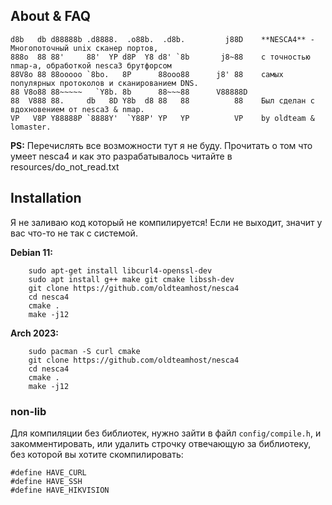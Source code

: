 ## About & FAQ
```
d8b   db d88888b .d8888.  .o88b.  .d8b.         j88D    **NESCA4** - Многопоточный unix сканер портов,
888o  88 88'     88'  YP d8P  Y8 d8' `8b       j8~88    с точностью nmap-а, обработкой nesca3 брутфорсом
88V8o 88 88ooooo `8bo.   8P      88ooo88      j8' 88    самых популярных протоколов и сканированием DNS.
88 V8o88 88~~~~~   `Y8b. 8b      88~~~88      V88888D   
88  V888 88.     db   8D Y8b  d8 88   88          88    Был сделан с вдохновением от nesca3 & nmap.
VP   V8P Y88888P `8888Y'  `Y88P' YP   YP          VP    by oldteam & lomaster.
```

**PS:** Перечислять все возможности тут я не буду. Прочитать о том что умеет nesca4 и как это разрабатывалось читайте в resources/do_not_read.txt

## Installation
Я не заливаю код который не компилируется!
Если не выходит, значит у вас что-то не так с системой.

**Debian 11:**  
```
    sudo apt-get install libcurl4-openssl-dev
    sudo apt install g++ make git cmake libssh-dev
    git clone https://github.com/oldteamhost/nesca4
    cd nesca4
    cmake .
    make -j12
```

**Arch 2023:**  
```
    sudo pacman -S curl cmake
    git clone https://github.com/oldteamhost/nesca4
    cd nesca4
    cmake .
    make -j12
```
### non-lib
Для компиляции без библиотек, нужно зайти в файл `config/compile.h`, и закомментировать, или удалить строчку отвечающую за библиотеку, без которой вы хотите скомпилировать:

``` с++
#define HAVE_CURL
#define HAVE_SSH
#define HAVE_HIKVISION
```
